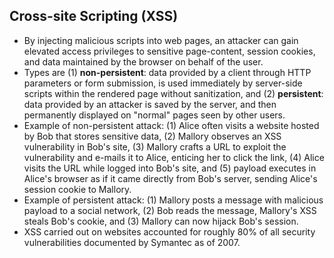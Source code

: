 Cross-site Scripting (XSS)
--------------------------

* By injecting malicious scripts into web pages, an attacker can gain elevated access privileges to sensitive page-content, session cookies, and data maintained by the browser on behalf of the user.
* Types are (1) **non-persistent**: data provided by a client through HTTP parameters or form submission, is used immediately by server-side scripts within the rendered page without sanitization, and (2) **persistent**: data provided by an attacker is saved by the server, and then permanently displayed on "normal" pages seen by other users.
* Example of non-persistent attack: (1) Alice often visits a website hosted by Bob that stores sensitive data, (2) Mallory observes an XSS vulnerability in Bob's site, (3) Mallory crafts a URL to exploit the vulnerability and e-mails it to Alice, enticing her to click the link, (4) Alice visits the URL while logged into Bob's site, and (5) payload executes in Alice's browser as if it came directly from Bob's server, sending Alice's session cookie to Mallory.
* Example of persistent attack: (1) Mallory posts a message with malicious payload to a social network, (2) Bob reads the message, Mallory's XSS steals Bob's cookie, and (3) Mallory can now hijack Bob's session.
* XSS carried out on websites accounted for roughly 80% of all security vulnerabilities documented by Symantec as of 2007.
